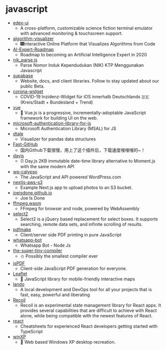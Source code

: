 # javascript
- [edex-ui](https://github.com/GitSquared/edex-ui)
  - A cross-platform, customizable science fiction terminal emulator with advanced monitoring & touchscreen support.
- [algorithm-visualizer](https://github.com/algorithm-visualizer/algorithm-visualizer)
  - 🎆Interactive Online Platform that Visualizes Algorithms from Code
- [AI-Expert-Roadmap](https://github.com/AMAI-GmbH/AI-Expert-Roadmap)
  - Roadmap to becoming an Artificial Intelligence Expert in 2020
- [nik_parse.js](https://github.com/bachors/nik_parse.js)
  - Parse Nomor Induk Kependudukan (NIK) KTP Menggunakan Javascript
- [supabase](https://github.com/supabase/supabase)
  - Website, docs, and client libraries. Follow to stay updated about our public Beta.
- [corona-widget](https://github.com/rphl/corona-widget)
  - COVID-19 Inzidenz-Widget für iOS innerhalb Deutschlands 🇩🇪 (Kreis/Stadt + Bundesland + Trend)
- [vue](https://github.com/vuejs/vue)
  - 🖖 Vue.js is a progressive, incrementally-adoptable JavaScript framework for building UI on the web.
- [microsoft-authentication-library-for-js](https://github.com/AzureAD/microsoft-authentication-library-for-js)
  - Microsoft Authentication Library (MSAL) for JS
- [dtale](https://github.com/man-group/dtale)
  - Visualizer for pandas data structures
- [Fast-GitHub](https://github.com/fhefh2015/Fast-GitHub)
  - 国内Github下载很慢，用上了这个插件后，下载速度嗖嗖嗖的~！
- [dayjs](https://github.com/iamkun/dayjs)
  - ⏰ Day.js 2KB immutable date-time library alternative to Moment.js with the same modern API
- [wp-calypso](https://github.com/Automattic/wp-calypso)
  - The JavaScript and API powered WordPress.com
- [nextjs-aws-s3](https://github.com/leerob/nextjs-aws-s3)
  - Example Next.js app to upload photos to an S3 bucket.
- [joeisdone.github.io](https://github.com/joeisdone/joeisdone.github.io)
  - Joe Is Done
- [ffmpeg.wasm](https://github.com/ffmpegwasm/ffmpeg.wasm)
  - FFmpeg for browser and node, powered by WebAssembly
- [select2](https://github.com/select2/select2)
  - Select2 is a jQuery based replacement for select boxes. It supports searching, remote data sets, and infinite scrolling of results.
- [pdfmake](https://github.com/bpampuch/pdfmake)
  - Client/server side PDF printing in pure JavaScript
- [whatsapp-bot](https://github.com/ArugaZ/whatsapp-bot)
  - Whatsapp Bot - Node Js
- [the-super-tiny-compiler](https://github.com/jamiebuilds/the-super-tiny-compiler)
  - ⛄ Possibly the smallest compiler ever
- [jsPDF](https://github.com/MrRio/jsPDF)
  - Client-side JavaScript PDF generation for everyone.
- [Leaflet](https://github.com/Leaflet/Leaflet)
  - 🍃 JavaScript library for mobile-friendly interactive maps
- [lando](https://github.com/lando/lando)
  - A local development and DevOps tool for all your projects that is fast, easy, powerful and liberating
- [Recoil](https://github.com/facebookexperimental/Recoil)
  - Recoil is an experimental state management library for React apps. It provides several capabilities that are difficult to achieve with React alone, while being compatible with the newest features of React.
- [react](https://github.com/typescript-cheatsheets/react)
  - Cheatsheets for experienced React developers getting started with TypeScript
- [winXP](https://github.com/ShizukuIchi/winXP)
  - 🏁 Web based Windows XP desktop recreation.
